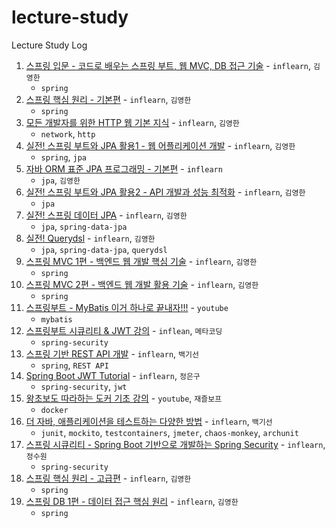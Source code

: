 # lecture-study

Lecture Study Log

1. [스프링 입문 - 코드로 배우는 스프링 부트, 웹 MVC, DB 접근 기술](./1) - `inflearn`, `김영한`
   - `spring`
2. [스프링 핵심 원리 - 기본편](./2) - `inflearn`, `김영한`
   - `spring`
3. [모든 개발자를 위한 HTTP 웹 기본 지식](./3) - `inflearn`, `김영한`
   - `network`, `http`
4. [실전! 스프링 부트와 JPA 활용1 - 웹 어플리케이션 개발](./4) - `inflearn`, `김영한`
   - `spring`, `jpa`
5. [자바 ORM 표준 JPA 프로그래밍 - 기본편](./5) - `inflearn`
   - `jpa`, `김영한`
6. [실전! 스프링 부트와 JPA 활용2 - API 개발과 성능 최적화](./6) - `inflearn`, `김영한`
   - `jpa`
7. [실전! 스프링 데이터 JPA](./7) - `inflearn`, `김영한`
   - `jpa`, `spring-data-jpa`
8. [실전! Querydsl](./8) - `inflearn`, `김영한`
   - `jpa`, `spring-data-jpa`, `querydsl`
9. [스프링 MVC 1편 - 백엔드 웹 개발 핵심 기술](./9) - `inflearn`, `김영한`
    - `spring`
10. [스프링 MVC 2편 - 백엔드 웹 개발 활용 기술](./10) - `inflearn`, `김영한`
    - `spring`
11. [스프링부트 - MyBatis 이거 하나로 끝내자!!!](./11) - `youtube`
    - `mybatis`
12. [스프링부트 시큐리티 & JWT 강의](./12) - `inflean`, `메타코딩`
    - `spring-security`
13. [스프링 기반 REST API 개발](./13) - `inflearn`, `백기선`
    - `spring`, `REST API`
14. [Spring Boot JWT Tutorial](./14) - `inflearn`, `정은구`
    - `spring-security`, `jwt`
15. [왕초보도 따라하는 도커 기초 강의](./15) - `youtube`, `재즐보프`
    - `docker`
16. [더 자바, 애플리케이션을 테스트하는 다양한 방법](./16) - `inflearn`, `백기선`
    - `junit`, `mockito`, `testcontainers`, `jmeter`, `chaos-monkey`, `archunit`
17. [스프링 시큐리티 - Spring Boot 기반으로 개발하는 Spring Security](./17) - `inflearn`, `정수원`
    - `spring-security`
18. [스프링 핵심 원리 - 고급편](./18) - `inflearn`, `김영한`
    - `spring`
19. [스프링 DB 1편 - 데이터 접근 핵심 원리](./19) - `inflearn`, `김영한`
    - `spring`
